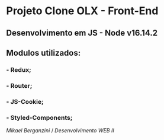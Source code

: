 # Projeto Clone OLX - Front-End

## Desenvolvimento em JS - Node v16.14.2

## Modulos utilizados: 
### - Redux;
### - Router;
### - JS-Cookie;
### - Styled-Components;

*Mikael Berganzini* / 
*Desenvolvimento WEB II*